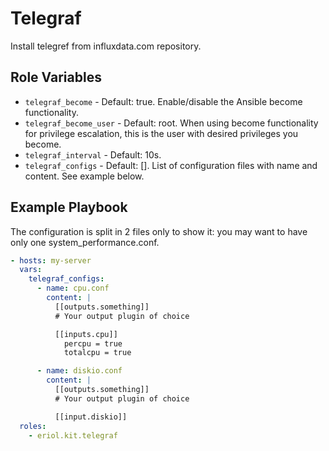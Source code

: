# Telegraf

Install telegref from influxdata.com repository.

## Role Variables

* `telegraf_become` - Default: true. Enable/disable the Ansible become
  functionality.
* `telegraf_become_user` - Default: root. When using become functionality for
  privilege escalation, this is the user with desired privileges you become.
* `telegraf_interval` - Default: 10s.
* `telegraf_configs` - Default: []. List of configuration files with name and
  content. See example below.

## Example Playbook

The configuration is split in 2 files only to show it: you may want to have
only one system_performance.conf.

```yaml
- hosts: my-server
  vars:
    telegraf_configs:
      - name: cpu.conf
        content: |
          [[outputs.something]]
          # Your output plugin of choice

          [[inputs.cpu]]
            percpu = true
            totalcpu = true

      - name: diskio.conf
        content: |
          [[outputs.something]]
          # Your output plugin of choice

          [[input.diskio]]
  roles:
    - eriol.kit.telegraf
```
